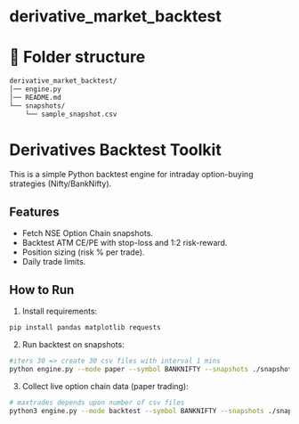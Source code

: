 # derivative_market_backtest

# 📂 Folder structure
```markdown
derivative_market_backtest/
│── engine.py
│── README.md
└── snapshots/
    └── sample_snapshot.csv
```

# Derivatives Backtest Toolkit

This is a simple Python backtest engine for intraday option-buying strategies (Nifty/BankNifty).

## Features
- Fetch NSE Option Chain snapshots.
- Backtest ATM CE/PE with stop-loss and 1:2 risk-reward.
- Position sizing (risk % per trade).
- Daily trade limits.

## How to Run

1. Install requirements:
```bash
pip install pandas matplotlib requests
```

2. Run backtest on snapshots:
```bash
#iters 30 => create 30 csv files with interval 1 mins
python engine.py --mode paper --symbol BANKNIFTY --snapshots ./snapshots --pollsec 60 --iters 30 
```

3. Collect live option chain data (paper trading):
```bash
# maxtrades depends upon number of csv files
python3 engine.py --mode backtest --symbol BANKNIFTY --snapshots ./snapshots --side AUTO --sl 0.30 --rr 2.0 --riskpct 0.02 --maxtrades 3
```
